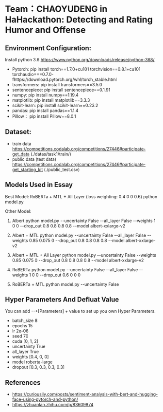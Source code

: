 # Team：CHAOYUDENG in HaHackathon: Detecting and Rating Humor and Offense


## Environment Configuration:
Install python 3.6
https://www.python.org/downloads/release/python-368/

- Pytorch: pip install torch==1.7.0+cu101 torchvision==0.8.1+cu101 torchaudio===0.7.0-fhttps://download.pytorch.org/whl/torch_stable.html
- transformers:  pip install transformers==3.5.0
- sentencepiece:  pip install sentencepiece==0.1.91
- numpy:  pip install numpy==1.19.4
- matplotlib:  pip install matplotlib==3.3.3
- scikit-learn:  pip install scikit-learn==0.23.2
- pandas:  pip install pandas==1.1.4
- Pillow： pip install Pillow==8.0.1

## Dataset:
- train data https://competitions.codalab.org/competitions/27446#participate-get_data (./datas/task1/train/)
- public data (test data) https://competitions.codalab.org/competitions/27446#participate-get_starting_kit (./public_test.csv)

## Models Used in Essay

Best Model: RoBERTa + MTL + All Layer (loss weighting: 0.4 0 0 0.6)
        python model.py

Other Model:
1. Albert
        python model.py --uncertainty False --all_layer False --weights 1 0 0 --drop_out 0.8 0.8 0.8 0.8 --model albert-xxlarge-v2

2. Albert + MTL
        python model.py --uncertainty False --all_layer False --weights 0.85 0.075 0 --drop_out 0.8 0.8 0.8 0.8 --model albert-xxlarge-v2
4. Albert + MTL + All Layer
        python model.py --uncertainty False --weights 0.85 0.075 0 --drop_out 0.8 0.8 0.8 0.8 --model albert-xxlarge-v2
6. RoBERTa
        python model.py --uncertainty False --all_layer False --weights 1 0 0 --drop_out 0.6 0 0 0 
8. RoBERTa + MTL
        python model.py --uncertainty False

## Hyper Parameters And Defluat Value
You can add --+[Parameters] + value to set up you own Hyper Parameters.
- batch_size 8
- epochs 15
- lr 2e-06
- seed 70
- cuda [0, 1, 2]
- uncertainty True
- all_layer True
- weights [0.4, 0, 0]
- model roberta-large
- dropout [0.3, 0.3, 0.3, 0.3]




## References

- https://curiousily.com/posts/sentiment-analysis-with-bert-and-hugging-face-using-pytorch-and-python/
- https://zhuanlan.zhihu.com/p/83609874

